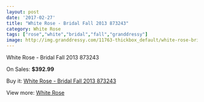 ```yaml
---
layout: post
date: '2017-02-27'
title: "White Rose - Bridal Fall 2013 873243"
category: White Rose
tags: ["rose","white","bridal","fall","granddressy"]
image: http://img.granddressy.com/11763-thickbox_default/white-rose-bridal-fall-2013-873243.jpg
---
```

White Rose - Bridal Fall 2013 873243

On Sales: **$392.99**
<a href="https://www.granddressy.com/en/white-rose/10858-white-rose-bridal-fall-2013-873243.html"><amp-img layout="responsive" width="600" height="600" src="//img.granddressy.com/11763-thickbox_default/white-rose-bridal-fall-2013-873243.jpg" alt="White Rose - Bridal Fall 2013 873243 0" /></a>

Buy it: [White Rose - Bridal Fall 2013 873243](https://www.granddressy.com/en/white-rose/10858-white-rose-bridal-fall-2013-873243.html "White Rose - Bridal Fall 2013 873243")

View more: [White Rose](https://www.granddressy.com/en/298-white-rose "White Rose")